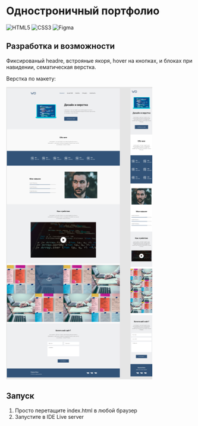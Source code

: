 # Одностроничный портфолио  

![HTML5](https://img.shields.io/badge/html5-%23E34F26.svg?style=for-the-badge&logo=html5&logoColor=white)  	![CSS3](https://img.shields.io/badge/css3-%231572B6.svg?style=for-the-badge&logo=css3&logoColor=white) ![Figma](https://img.shields.io/badge/figma-%23F24E1E.svg?style=for-the-badge&logo=figma&logoColor=white)

## Разработка и возможности

Фиксированый headre, встрояные якоря, hover на кнопках, и блоках при навидении, сематическая верстка.

Верстка по макету:

![Layout](./doc/img/layout.png)

## Запуск 

1. Просто перетащите index.html в любой браузер
2. Запустите в IDE Live server
